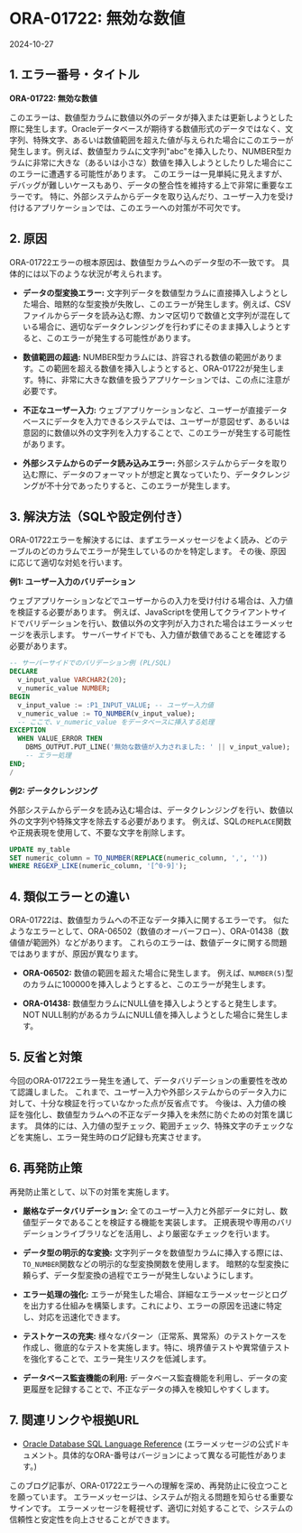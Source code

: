 # ORA-01722: 無効な数値

2024-10-27

## 1. エラー番号・タイトル

**ORA-01722: 無効な数値**

このエラーは、数値型カラムに数値以外のデータが挿入または更新しようとした際に発生します。Oracleデータベースが期待する数値形式のデータではなく、文字列、特殊文字、あるいは数値範囲を超えた値が与えられた場合にこのエラーが発生します。例えば、数値型カラムに文字列"abc"を挿入したり、NUMBER型カラムに非常に大きな（あるいは小さな）数値を挿入しようとしたりした場合にこのエラーに遭遇する可能性があります。  このエラーは一見単純に見えますが、デバッグが難しいケースもあり、データの整合性を維持する上で非常に重要なエラーです。  特に、外部システムからデータを取り込んだり、ユーザー入力を受け付けるアプリケーションでは、このエラーへの対策が不可欠です。


## 2. 原因

ORA-01722エラーの根本原因は、数値型カラムへのデータ型の不一致です。  具体的には以下のような状況が考えられます。

* **データの型変換エラー:** 文字列データを数値型カラムに直接挿入しようとした場合、暗黙的な型変換が失敗し、このエラーが発生します。例えば、CSVファイルからデータを読み込む際、カンマ区切りで数値と文字列が混在している場合に、適切なデータクレンジングを行わずにそのまま挿入しようとすると、このエラーが発生する可能性があります。

* **数値範囲の超過:** NUMBER型カラムには、許容される数値の範囲があります。この範囲を超える数値を挿入しようとすると、ORA-01722が発生します。特に、非常に大きな数値を扱うアプリケーションでは、この点に注意が必要です。

* **不正なユーザー入力:** ウェブアプリケーションなど、ユーザーが直接データベースにデータを入力できるシステムでは、ユーザーが意図せず、あるいは意図的に数値以外の文字列を入力することで、このエラーが発生する可能性があります。

* **外部システムからのデータ読み込みエラー:** 外部システムからデータを取り込む際に、データのフォーマットが想定と異なっていたり、データクレンジングが不十分であったりすると、このエラーが発生します。


## 3. 解決方法（SQLや設定例付き）

ORA-01722エラーを解決するには、まずエラーメッセージをよく読み、どのテーブルのどのカラムでエラーが発生しているのかを特定します。  その後、原因に応じて適切な対処を行います。

**例1: ユーザー入力のバリデーション**

ウェブアプリケーションなどでユーザーからの入力を受け付ける場合は、入力値を検証する必要があります。  例えば、JavaScriptを使用してクライアントサイドでバリデーションを行い、数値以外の文字列が入力された場合はエラーメッセージを表示します。  サーバーサイドでも、入力値が数値であることを確認する必要があります。

```sql
-- サーバーサイドでのバリデーション例 (PL/SQL)
DECLARE
  v_input_value VARCHAR2(20);
  v_numeric_value NUMBER;
BEGIN
  v_input_value := :P1_INPUT_VALUE; -- ユーザー入力値
  v_numeric_value := TO_NUMBER(v_input_value);
  -- ここで、v_numeric_value をデータベースに挿入する処理
EXCEPTION
  WHEN VALUE_ERROR THEN
    DBMS_OUTPUT.PUT_LINE('無効な数値が入力されました: ' || v_input_value);
    -- エラー処理
END;
/
```

**例2: データクレンジング**

外部システムからデータを読み込む場合は、データクレンジングを行い、数値以外の文字列や特殊文字を除去する必要があります。  例えば、SQLの`REPLACE`関数や正規表現を使用して、不要な文字を削除します。

```sql
UPDATE my_table
SET numeric_column = TO_NUMBER(REPLACE(numeric_column, ',', ''))
WHERE REGEXP_LIKE(numeric_column, '[^0-9]');
```


## 4. 類似エラーとの違い

ORA-01722は、数値型カラムへの不正なデータ挿入に関するエラーです。  似たようなエラーとして、ORA-06502（数値のオーバーフロー）、ORA-01438（数値値が範囲外）などがあります。  これらのエラーは、数値データに関する問題ではありますが、原因が異なります。

* **ORA-06502:**  数値の範囲を超えた場合に発生します。  例えば、`NUMBER(5)`型のカラムに100000を挿入しようとすると、このエラーが発生します。

* **ORA-01438:**  数値型カラムにNULL値を挿入しようとすると発生します。  NOT NULL制約があるカラムにNULL値を挿入しようとした場合に発生します。


## 5. 反省と対策

今回のORA-01722エラー発生を通して、データバリデーションの重要性を改めて認識しました。  これまで、ユーザー入力や外部システムからのデータ入力に対して、十分な検証を行っていなかった点が反省点です。  今後は、入力値の検証を強化し、数値型カラムへの不正なデータ挿入を未然に防ぐための対策を講じます。  具体的には、入力値の型チェック、範囲チェック、特殊文字のチェックなどを実施し、エラー発生時のログ記録も充実させます。


## 6. 再発防止策

再発防止策として、以下の対策を実施します。

* **厳格なデータバリデーション:**  全てのユーザー入力と外部データに対し、数値型データであることを検証する機能を実装します。  正規表現や専用のバリデーションライブラリなどを活用し、より厳密なチェックを行います。

* **データ型の明示的な変換:** 文字列データを数値型カラムに挿入する際には、`TO_NUMBER`関数などの明示的な型変換関数を使用します。  暗黙的な型変換に頼らず、データ型変換の過程でエラーが発生しないようにします。

* **エラー処理の強化:** エラーが発生した場合、詳細なエラーメッセージとログを出力する仕組みを構築します。これにより、エラーの原因を迅速に特定し、対応を迅速化できます。

* **テストケースの充実:**  様々なパターン（正常系、異常系）のテストケースを作成し、徹底的なテストを実施します。特に、境界値テストや異常値テストを強化することで、エラー発生リスクを低減します。

* **データベース監査機能の利用:** データベース監査機能を利用し、データの変更履歴を記録することで、不正なデータの挿入を検知しやすくします。


## 7. 関連リンクや根拠URL

* [Oracle Database SQL Language Reference](https://docs.oracle.com/en/database/oracle/oracle-database/19/sqmpl/errors.html) (エラーメッセージの公式ドキュメント。具体的なORA-番号はバージョンによって異なる可能性があります。)


このブログ記事が、ORA-01722エラーへの理解を深め、再発防止に役立つことを願っています。  エラーメッセージは、システムが抱える問題を知らせる重要なサインです。  エラーメッセージを軽視せず、適切に対処することで、システムの信頼性と安定性を向上させることができます。
